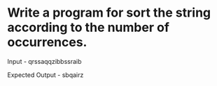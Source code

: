 # 	Write a program for sort the string according to the number of occurrences.

Input - qrssaqqzibbssraib

Expected Output - sbqairz
